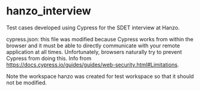 # hanzo_interview
Test cases developed using Cypress for the SDET interview at Hanzo.

cypress.json: this file was modified because Cypress works from within the browser and it must be able 
to directly communicate with your remote application at all times. Unfortunately, 
browsers naturally try to prevent Cypress from doing this. 
Info from https://docs.cypress.io/guides/guides/web-security.html#Limitations.

Note the workspace hanzo was created for test workspace so that it should not be modified.
